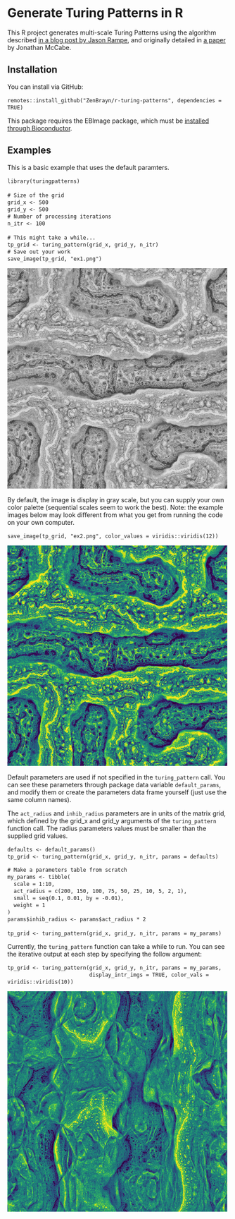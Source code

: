 # Generate Turing Patterns in R

This R project generates multi-scale Turing Patterns using the algorithm described [in a blog post by Jason Rampe](https://softologyblog.wordpress.com/2011/07/05/multi-scale-turing-patterns/), and originally detailed in [a paper](http://www.jonathanmccabe.com/Cyclic_Symmetric_Multi-Scale_Turing_Patterns.pdf) by Jonathan McCabe.

## Installation

You can install via GitHub:

```
remotes::install_github("ZenBrayn/r-turing-patterns", dependencies = TRUE)
```

This package requires the EBImage package, which must be [installed through Bioconductor](https://www.bioconductor.org/packages/release/bioc/html/EBImage.html).

## Examples

This is a basic example that uses the default paramters.

```
library(turingpatterns)

# Size of the grid
grid_x <- 500
grid_y <- 500
# Number of processing iterations
n_itr <- 100

# This might take a while...
tp_grid <- turing_pattern(grid_x, grid_y, n_itr)
# Save out your work
save_image(tp_grid, "ex1.png")
```

![](https://github.com/ZenBrayn/r-turing-patterns/blob/master/ex1.png)

By default, the image is display in gray scale, but you can supply your
own color palette (sequential scales seem to work the best).  Note: the example images
below may look different from what you get from running the code on your own computer.

```
save_image(tp_grid, "ex2.png", color_values = viridis::viridis(12))
```

![](https://github.com/ZenBrayn/r-turing-patterns/blob/master/ex2.png)

Default parameters are used if not specified in the `turing_pattern` call.
You can see these parameters through package data variable `default_params`, and
modify them or create the parameters data frame yourself (just use the same
column names).

The `act_radius` and `inhib_radius` parameters are in units of the matrix grid,
which defined by the grid_x and grid_y arguments of the `turing_pattern` function
call.  The radius parameters values must be smaller than the supplied grid values.

```
defaults <- default_params()
tp_grid <- turing_pattern(grid_x, grid_y, n_itr, params = defaults)
```

```
# Make a parameters table from scratch
my_params <- tibble(
  scale = 1:10,
  act_radius = c(200, 150, 100, 75, 50, 25, 10, 5, 2, 1),
  small = seq(0.1, 0.01, by = -0.01),
  weight = 1
)
params$inhib_radius <- params$act_radius * 2

tp_grid <- turing_pattern(grid_x, grid_y, n_itr, params = my_params)
```

Currently, the `turing_pattern` function can take a while to run.  You can see the
iterative output at each step by specifying the follow argument:

```
tp_grid <- turing_pattern(grid_x, grid_y, n_itr, params = my_params, 
                          display_intr_imgs = TRUE, color_vals = viridis::viridis(10))
```

![](https://github.com/ZenBrayn/r-turing-patterns/blob/master/ex3.png)
